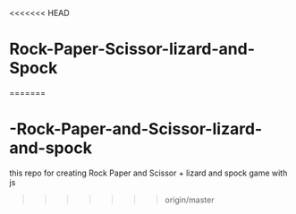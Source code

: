 <<<<<<< HEAD
# Rock-Paper-Scissor-lizard-and-Spock
=======
# -Rock-Paper-and-Scissor-lizard-and-spock
this repo for creating  Rock Paper and Scissor + lizard and spock game with js 
>>>>>>> origin/master
